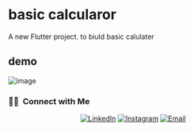 # basic calcularor

A new Flutter project. to biuld basic calulater 

## demo
![image](https://github.com/MahmoudMadihBedier/basiccalcularor/assets/166904135/13d046d8-38b7-41ae-a48f-2d7fb373f39f)





<h3> 🤝🏻 &nbsp;Connect with Me </h3>

<p align="center">
<a href="https://www.linkedin.com/in/mahmoud-madih-762358301/"><img alt="LinkedIn" src="https://img.shields.io/badge/LinkedIn-Mahmoud%20Madih-blue?style=flat-square&logo=linkedin"></a>
<a href="https://www.instagram.com/m__madih?igsh=a2c0Nmk5cnQ3cHo1"><img alt="Instagram" src="https://img.shields.io/badge/Instagram-m__madih-blue?style=flat-square&logo=instagram"></a>
<a href="moodbeder150@gmail.com"><img alt="Email" src="https://img.shields.io/badge/Email-moodbeder150@gmail.com-blue?style=flat-square&logo=gmail"></a>
</p>

